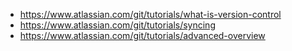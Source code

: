 - https://www.atlassian.com/git/tutorials/what-is-version-control
- https://www.atlassian.com/git/tutorials/syncing
- https://www.atlassian.com/git/tutorials/advanced-overview
